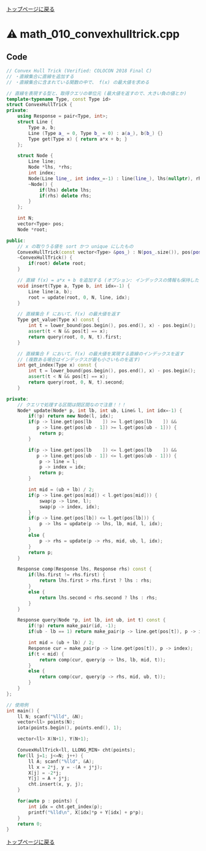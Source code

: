 <!-- mathjax config similar to math.stackexchange -->
<script type="text/javascript"
  src="https://cdn.mathjax.org/mathjax/latest/MathJax.js?config=TeX-AMS-MML_HTMLorMML">
</script>
<script type="text/x-mathjax-config">
  MathJax.Hub.Config({
    TeX: { equationNumbers: { autoNumber: "AMS" }},
    tex2jax: {
      inlineMath: [ ['$','$'] ],
      processEscapes: true
    },
    "HTML-CSS": { matchFontHeight: false },
    displayAlign: "left",
    displayIndent: "2em"
  });
</script>

<script type="text/javascript" src="https://cdnjs.cloudflare.com/ajax/libs/jquery/3.4.1/jquery.min.js"></script>
<link rel="stylesheet" href="../css/copy-button.css" />
<script type="text/javascript" src="../js/balloons.js"></script>
<script type="text/javascript" src="../js/copy-button.js"></script>



[トップページに戻る](../index.html)

# :warning: math\_010\_convexhulltrick.cpp

## Code

```cpp
// Convex Hull Trick (Verified: COLOCON 2018 Final C)
// ・直線集合に直線を追加する
// ・直線集合に含まれている関数の中で、 f(x) の最大値を求める

// 直線を表現する型と、取得クエリの単位元 (最大値を返すので、大きい負の値とか)
template<typename Type, const Type id>
struct ConvexHullTrick {
private:
    using Response = pair<Type, int>;
    struct Line {
        Type a, b;
        Line (Type a_ = 0, Type b_ = 0) : a(a_), b(b_) {}
        Type get(Type x) { return a*x + b; }
    };

    struct Node {
        Line line;
        Node *lhs, *rhs;
        int index;
        Node(Line line_, int index_=-1) : line(line_), lhs(nullptr), rhs(nullptr), index(index_) {}
        ~Node() {
            if(lhs) delete lhs;
            if(rhs) delete rhs;
        }
    };

    int N;
    vector<Type> pos;
    Node *root;

public:
    // x の取りうる値を sort かつ unique にしたもの
    ConvexHullTrick(const vector<Type> &pos_) : N(pos_.size()), pos(pos_), root(nullptr) {}
    ~ConvexHullTrick() {
        if(root) delete root;
    }

    // 直線 f(x) = a*x + b を追加する (オプション: インデックスの情報も保持したいならする)
    void insert(Type a, Type b, int idx=-1) {
        Line line(a, b);
        root = update(root, 0, N, line, idx);
    }

    // 直線集合 F において、f(x) の最大値を返す
    Type get_value(Type x) const {
        int t = lower_bound(pos.begin(), pos.end(), x) - pos.begin();
        assert(t < N && pos[t] == x);
        return query(root, 0, N, t).first;
    }

    // 直線集合 F において、f(x) の最大値を実現する直線のインデックスを返す
    // (複数ある場合はインデックスが最も小さいものを返す)
    int get_index(Type x) const {
        int t = lower_bound(pos.begin(), pos.end(), x) - pos.begin();
        assert(t < N && pos[t] == x);
        return query(root, 0, N, t).second;
    }

private:
    // クエリで処理する区間は閉区間なので注意！！！
    Node* update(Node* p, int lb, int ub, Line& l, int idx=-1) {
        if(!p) return new Node(l, idx);
        if(p -> line.get(pos[lb    ]) >= l.get(pos[lb    ]) &&
           p -> line.get(pos[ub - 1]) >= l.get(pos[ub - 1])) {
            return p;
        }

        if(p -> line.get(pos[lb    ]) <= l.get(pos[lb    ]) &&
           p -> line.get(pos[ub - 1]) <= l.get(pos[ub - 1])) {
            p -> line = l;
            p -> index = idx;
            return p;
        }

        int mid = (ub + lb) / 2;
        if(p -> line.get(pos[mid]) < l.get(pos[mid])) {
            swap(p -> line, l);
            swap(p -> index, idx);
        }
        if(p -> line.get(pos[lb]) <= l.get(pos[lb])) {
            p -> lhs = update(p -> lhs, lb, mid, l, idx);
        }
        else {
            p -> rhs = update(p -> rhs, mid, ub, l, idx);
        }
        return p;
    }

    Response comp(Response lhs, Response rhs) const {
        if(lhs.first != rhs.first) {
            return lhs.first > rhs.first ? lhs : rhs;
        }
        else {
            return lhs.second < rhs.second ? lhs : rhs;
        }
    }

    Response query(Node *p, int lb, int ub, int t) const {
        if(!p) return make_pair(id, -1);
        if(ub - lb == 1) return make_pair(p -> line.get(pos[t]), p -> index);

        int mid = (ub + lb) / 2;
        Response cur = make_pair(p -> line.get(pos[t]), p -> index);
        if(t < mid) {
            return comp(cur, query(p -> lhs, lb, mid, t));
        }
        else {
            return comp(cur, query(p -> rhs, mid, ub, t));
        }
    }
};

// 使用例
int main() {
    ll N; scanf("%lld", &N);
    vector<ll> points(N);
    iota(points.begin(), points.end(), 1);

    vector<ll> X(N+1), Y(N+1);

    ConvexHullTrick<ll, LLONG_MIN> cht(points);
    for(ll j=1; j<=N; j++) {
        ll A; scanf("%lld", &A);
        ll x = 2*j, y = -(A + j*j);
        X[j] = -2*j;
        Y[j] = A + j*j;
        cht.insert(x, y, j);
    }

    for(auto p : points) {
        int idx = cht.get_index(p);
        printf("%lld\n", X[idx]*p + Y[idx] + p*p);
    }
    return 0;
}
```

[トップページに戻る](../index.html)
